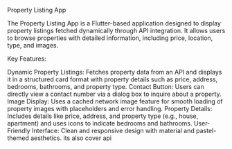 Property Listing App

The Property Listing App is a Flutter-based application designed to display property listings fetched dynamically through API integration. It allows users to browse properties with detailed information, including price, location, type, and images.

Key Features:

Dynamic Property Listings: Fetches property data from an API and displays it in a structured card format with property details such as price, address, bedrooms, bathrooms, and property type.
Contact Button: Users can directly view a contact number via a dialog box to inquire about a property.
Image Display: Uses a cached network image feature for smooth loading of property images with placeholders and error handling.
Property Details: Includes details like price, address, and property type (e.g., house, apartment) and uses icons to indicate bedrooms and bathrooms.
User-Friendly Interface: Clean and responsive design with material and pastel-themed aesthetics.
its also cover api